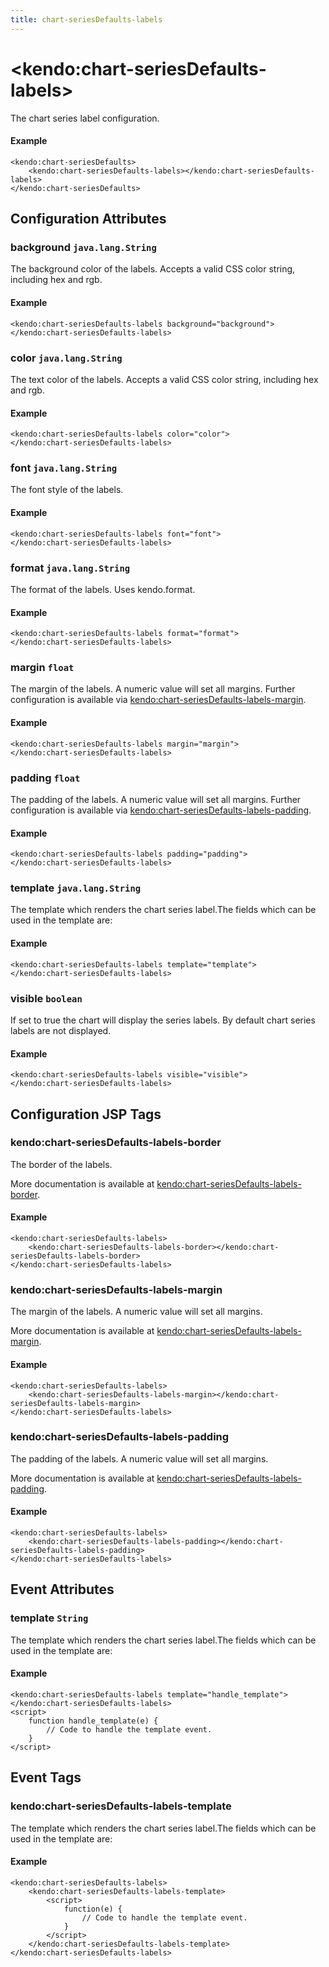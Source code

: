```yaml
---
title: chart-seriesDefaults-labels
---
```


# \<kendo:chart-seriesDefaults-labels\>

The chart series label configuration.

#### Example
    <kendo:chart-seriesDefaults>
        <kendo:chart-seriesDefaults-labels></kendo:chart-seriesDefaults-labels>
    </kendo:chart-seriesDefaults>

## Configuration Attributes

### background `java.lang.String`

The background color of the labels. Accepts a valid CSS color string, including hex and rgb.

#### Example
    <kendo:chart-seriesDefaults-labels background="background">
    </kendo:chart-seriesDefaults-labels>

### color `java.lang.String`

The text color of the labels. Accepts a valid CSS color string, including hex and rgb.

#### Example
    <kendo:chart-seriesDefaults-labels color="color">
    </kendo:chart-seriesDefaults-labels>

### font `java.lang.String`

The font style of the labels.

#### Example
    <kendo:chart-seriesDefaults-labels font="font">
    </kendo:chart-seriesDefaults-labels>

### format `java.lang.String`

The format of the labels. Uses kendo.format.

#### Example
    <kendo:chart-seriesDefaults-labels format="format">
    </kendo:chart-seriesDefaults-labels>

### margin `float`

The margin of the labels. A numeric value will set all margins. Further configuration is available via [kendo:chart-seriesDefaults-labels-margin](#kendo-chart-seriesDefaults-labels-margin). 

#### Example
    <kendo:chart-seriesDefaults-labels margin="margin">
    </kendo:chart-seriesDefaults-labels>

### padding `float`

The padding of the labels. A numeric value will set all margins. Further configuration is available via [kendo:chart-seriesDefaults-labels-padding](#kendo-chart-seriesDefaults-labels-padding). 

#### Example
    <kendo:chart-seriesDefaults-labels padding="padding">
    </kendo:chart-seriesDefaults-labels>

### template `java.lang.String`

The template which renders the chart series label.The fields which can be used in the template are:

#### Example
    <kendo:chart-seriesDefaults-labels template="template">
    </kendo:chart-seriesDefaults-labels>

### visible `boolean`

If set to true the chart will display the series labels. By default chart series labels are not displayed.

#### Example
    <kendo:chart-seriesDefaults-labels visible="visible">
    </kendo:chart-seriesDefaults-labels>


##  Configuration JSP Tags

### kendo:chart-seriesDefaults-labels-border

The border of the labels.

More documentation is available at [kendo:chart-seriesDefaults-labels-border](/api/wrappers/jsp/chart/seriesdefaults-labels-border).

#### Example

    <kendo:chart-seriesDefaults-labels>
        <kendo:chart-seriesDefaults-labels-border></kendo:chart-seriesDefaults-labels-border>
    </kendo:chart-seriesDefaults-labels>

### kendo:chart-seriesDefaults-labels-margin

The margin of the labels. A numeric value will set all margins.

More documentation is available at [kendo:chart-seriesDefaults-labels-margin](/api/wrappers/jsp/chart/seriesdefaults-labels-margin).

#### Example

    <kendo:chart-seriesDefaults-labels>
        <kendo:chart-seriesDefaults-labels-margin></kendo:chart-seriesDefaults-labels-margin>
    </kendo:chart-seriesDefaults-labels>

### kendo:chart-seriesDefaults-labels-padding

The padding of the labels. A numeric value will set all margins.

More documentation is available at [kendo:chart-seriesDefaults-labels-padding](/api/wrappers/jsp/chart/seriesdefaults-labels-padding).

#### Example

    <kendo:chart-seriesDefaults-labels>
        <kendo:chart-seriesDefaults-labels-padding></kendo:chart-seriesDefaults-labels-padding>
    </kendo:chart-seriesDefaults-labels>


## Event Attributes

### template `String`

The template which renders the chart series label.The fields which can be used in the template are:


#### Example
    <kendo:chart-seriesDefaults-labels template="handle_template">
    </kendo:chart-seriesDefaults-labels>
    <script>
        function handle_template(e) {
            // Code to handle the template event.
        }
    </script>

## Event Tags

### kendo:chart-seriesDefaults-labels-template

The template which renders the chart series label.The fields which can be used in the template are:


#### Example
    <kendo:chart-seriesDefaults-labels>
        <kendo:chart-seriesDefaults-labels-template>
            <script>
                function(e) {
                    // Code to handle the template event.
                }
            </script>
        </kendo:chart-seriesDefaults-labels-template>
    </kendo:chart-seriesDefaults-labels>

